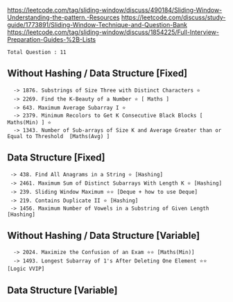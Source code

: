 https://leetcode.com/tag/sliding-window/discuss/490184/Sliding-Window-Understanding-the-pattern.-Resources
https://leetcode.com/discuss/study-guide/1773891/Sliding-Window-Technique-and-Question-Bank
https://leetcode.com/tag/sliding-window/discuss/1854225/Full-Interview-Preparation-Guides-%2B-Lists




`Total Question : 11`


## Without Hashing / Data Structure [Fixed]

```
  -> 1876. Substrings of Size Three with Distinct Characters ⭐
  -> 2269. Find the K-Beauty of a Number ⭐ [ Maths ]
  -> 643. Maximum Average Subarray I ⭐
  -> 2379. Minimum Recolors to Get K Consecutive Black Blocks [ Maths(Min) ] ⭐
  -> 1343. Number of Sub-arrays of Size K and Average Greater than or Equal to Threshold  [Maths(Avg) ]
```



##  Data Structure [Fixed]

```
 -> 438. Find All Anagrams in a String ⭐ [Hashing]
 -> 2461. Maximum Sum of Distinct Subarrays With Length K ⭐ [Hashing]
 -> 239. Sliding Window Maximum ⭐⭐ [Deque + how to use Deque]
 -> 219. Contains Duplicate II ⭐ [Hashing]
 -> 1456. Maximum Number of Vowels in a Substring of Given Length [Hashing]
```



## Without Hashing / Data Structure [Variable]

```
  -> 2024. Maximize the Confusion of an Exam ⭐⭐ [Maths(Min)]
  -> 1493. Longest Subarray of 1's After Deleting One Element ⭐⭐ [Logic VVIP]
```



##  Data Structure [Variable]





